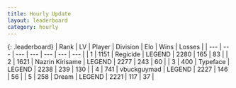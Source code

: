 ```yaml
---
title: Hourly Update
layout: leaderboard
category: hourly
---
```


{: .leaderboard}
| Rank | LV | Player | Division | Elo | Wins | Losses |
| --- | --- | --- | --- | --- | --- | --- |
| <span data-change="0">1</span> | 1151 | <span title="ID: 353063">Regicide</span> | LEGEND | <span data-change="0">2280</span> | <span data-change="0">165</span> | <span data-change="0">83</span> |
| <span data-change="0">2</span> | 1621 | <span title="ID: 315148">Nazrin Kirisame</span> | LEGEND | <span data-change="0">2277</span> | <span data-change="0">243</span> | <span data-change="0">60</span> |
| <span data-change="1">3</span> | 400 | <span title="ID: 628233">Typeface</span> | LEGEND | <span data-change="12">2238</span> | <span data-change="2">239</span> | <span data-change="0">130</span> |
| <span data-change="-1">4</span> | 741 | <span title="ID: 418052">vbuckguymad</span> | LEGEND | <span data-change="0">2227</span> | <span data-change="0">146</span> | <span data-change="0">56</span> |
| <span data-change="0">5</span> | 258 | <span title="ID: 573202">Dream</span> | LEGEND | <span data-change="-2">2221</span> | <span data-change="2">117</span> | <span data-change="1">37</span> |